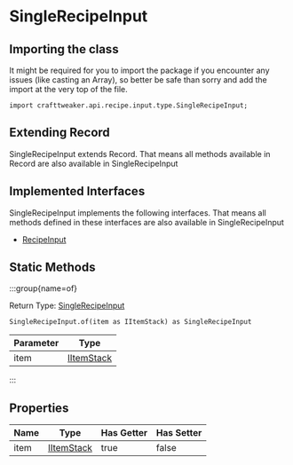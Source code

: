 # SingleRecipeInput

## Importing the class

It might be required for you to import the package if you encounter any issues (like casting an Array), so better be safe than sorry and add the import at the very top of the file.
```zenscript
import crafttweaker.api.recipe.input.type.SingleRecipeInput;
```


## Extending Record

SingleRecipeInput extends Record. That means all methods available in Record are also available in SingleRecipeInput

## Implemented Interfaces
SingleRecipeInput implements the following interfaces. That means all methods defined in these interfaces are also available in SingleRecipeInput

- [RecipeInput](/vanilla/api/recipe/input/RecipeInput)

## Static Methods

:::group{name=of}

Return Type: [SingleRecipeInput](/vanilla/api/recipe/input/type/SingleRecipeInput)

```zenscript
SingleRecipeInput.of(item as IItemStack) as SingleRecipeInput
```

| Parameter |                    Type                    |
|-----------|--------------------------------------------|
| item      | [IItemStack](/vanilla/api/item/IItemStack) |


:::

## Properties

| Name |                    Type                    | Has Getter | Has Setter |
|------|--------------------------------------------|------------|------------|
| item | [IItemStack](/vanilla/api/item/IItemStack) | true       | false      |

